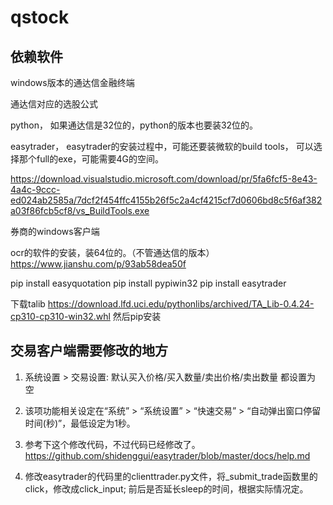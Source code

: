 # qstock


## 依赖软件

windows版本的通达信金融终端

通达信对应的选股公式

python， 如果通达信是32位的，python的版本也要装32位的。

easytrader， easytrader的安装过程中，可能还要装微软的build tools， 可以选择那个full的exe，可能需要4G的空间。

https://download.visualstudio.microsoft.com/download/pr/5fa6fcf5-8e43-4a4c-9ccc-ed024ab2585a/7dcf2f454ffc4155b26f5c2a4cf4215cf7d0606bd8c5f6af382a03f86fcb5cf8/vs_BuildTools.exe

券商的windows客户端


ocr的软件的安装，装64位的。（不管通达信的版本）
https://www.jianshu.com/p/93ab58dea50f


pip install easyquotation
pip install pypiwin32
pip install easytrader

下载talib
https://download.lfd.uci.edu/pythonlibs/archived/TA_Lib-0.4.24-cp310-cp310-win32.whl
然后pip安装


## 交易客户端需要修改的地方

1. 系统设置 > 交易设置: 默认买入价格/买入数量/卖出价格/卖出数量 都设置为 空

2. 该项功能相关设定在“系统” > “系统设置” > “快速交易” > “自动弹出窗口停留时间(秒)”，最低设定为1秒。

3. 参考下这个修改代码，不过代码已经修改了。 https://github.com/shidenggui/easytrader/blob/master/docs/help.md

4. 修改easytrader的代码里的clienttrader.py文件，将_submit_trade函数里的click，修改成click_input; 前后是否延长sleep的时间，根据实际情况定。

